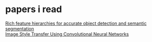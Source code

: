 # papers i read
[Rich feature hierarchies for accurate object detection and semantic segmentation](https://arxiv.org/abs/1311.2524)  
[Image Style Transfer Using Convolutional Neural Networks](https://www.cv-foundation.org/openaccess/content_cvpr_2016/papers/Gatys_Image_Style_Transfer_CVPR_2016_paper.pdf)  
